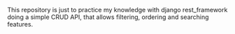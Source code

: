 This repository is just to practice my knowledge with django rest_framework doing a simple CRUD API, that allows filtering, ordering and searching features.
